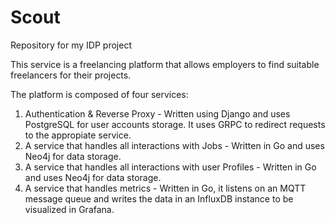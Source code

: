 # Scout
Repository for my IDP project

This service is a freelancing platform that allows employers to find suitable freelancers for their projects. 

The platform is composed of four services: 
1. Authentication & Reverse Proxy - Written using Django and uses PostgreSQL for user accounts storage. It uses GRPC to redirect requests to the appropiate service.
2. A service that handles all interactions with Jobs - Written in Go and uses Neo4j for data storage.
3. A service that handles all interactions with user Profiles - Written in Go and uses Neo4j for data storage.
4. A service that handles metrics - Written in Go, it listens on an MQTT message queue and writes the data in an InfluxDB instance to be visualized in Grafana.
